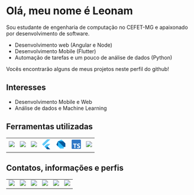 # Olá, meu nome é Leonam 

Sou estudante de engenharia de computação no CEFET-MG e apaixonado por desenvolvimento de software.

* Desenvolvimento web (Angular e Node)
* Desenvolvimento Mobile (Flutter)
* Automação de tarefas e um pouco de análise de dados (Python)

Vocês encontrarão alguns de meus projetos neste perfil do github!

## Interesses

* Desenvolvimento Mobile e Web
* Análise de dados e Machine Learning

## Ferramentas utilizadas

<table border="0">
    <tr>
        <td>
            <a href='https://github.com/python/cpython' title='Python'><img width=25 src='https://upload.wikimedia.org/wikipedia/commons/c/c3/Python-logo-notext.svg'></a>
        </td>
        <td>
            <a href='https://github.com/nodejs/node' title='Node.js'><img width=50 src='https://upload.wikimedia.org/wikipedia/commons/d/d9/Node.js_logo.svg'></a>
        </td>
        <td>
            <a href='https://github.com/angular/angular' title='Angular'><img width=35 src='https://angular.io/assets/images/logos/angular/angular.svg'></a>
        </td>
        <td>
            <a href='https://github.com/flutter/flutter' title='Flutter'><img width=22 src='https://raw.githubusercontent.com/leonamtv/leonamtv/master/img/flutter.svg'></a>
        </td>
        <td>
            <a href='https://github.com/dart-lang/sdk' title='Dart'><img width=30 src='https://raw.githubusercontent.com/leonamtv/leonamtv/master/img/dart.svg'></a>
        </td>
        <td>
            <a href='https://github.com/microsoft/TypeScript' title='Typescript'><img width=25 src='https://raw.githubusercontent.com/leonamtv/leonamtv/master/img/ts.svg'></a>
        </td>
        <td>
            <a href='https://github.com/microsoft/vscode' title='VScode'><img width=25 src='https://upload.wikimedia.org/wikipedia/commons/thumb/9/9a/Visual_Studio_Code_1.35_icon.svg/800px-Visual_Studio_Code_1.35_icon.svg.png'></a>
        </td>
    </tr>
</table>


## Contatos, informações e perfis

<table  border="0">
    <tr>
        <td>
            <a href='http://leonamtv.github.io/leonamtv/' title='Meu website'><img width=25 src="https://leonamtv.github.io/leonamtv/assets/personallogo.svg"></a>
        </td>
        <td>
            <a href='https://t.me/Leonam_tv' title='Telegram'><img width=25 src="https://upload.wikimedia.org/wikipedia/commons/8/82/Telegram_logo.svg"></a>
        </td>
        <td>
            <a href='https://www.instagram.com/leonam_tv/' title='Instagram'><img width=25 src="https://upload.wikimedia.org/wikipedia/commons/thumb/e/e7/Instagram_logo_2016.svg/132px-Instagram_logo_2016.svg.png"></a>
        </td>
        <td>
            <a href='https://www.linkedin.com/in/leonamtvasconcelos/' title='Linkedin'><img width=25 src="https://upload.wikimedia.org/wikipedia/commons/c/ca/LinkedIn_logo_initials.png"></a>
        </td>
        <td>
            <a href='https://gitlab.com/leonam_tv' title='Gitlab'><img width=25 src="https://upload.wikimedia.org/wikipedia/commons/1/18/GitLab_Logo.svg"></a>
        </td>
        <td>
            <a href="https://wa.me/+5531987098133" title='WhatsApp'><img width=27 src="https://upload.wikimedia.org/wikipedia/commons/6/6b/WhatsApp.svg"></a>
        </td>
    </tr>
</table>


